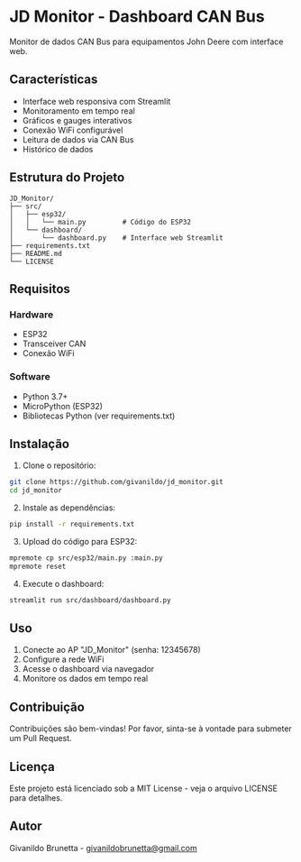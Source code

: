 # JD Monitor - Dashboard CAN Bus

Monitor de dados CAN Bus para equipamentos John Deere com interface web.

## Características

- Interface web responsiva com Streamlit
- Monitoramento em tempo real
- Gráficos e gauges interativos
- Conexão WiFi configurável
- Leitura de dados via CAN Bus
- Histórico de dados

## Estrutura do Projeto

```
JD_Monitor/
├── src/
│   ├── esp32/
│   │   └── main.py         # Código do ESP32
│   └── dashboard/
│       └── dashboard.py    # Interface web Streamlit
├── requirements.txt
├── README.md
└── LICENSE
```

## Requisitos

### Hardware
- ESP32
- Transceiver CAN
- Conexão WiFi

### Software
- Python 3.7+
- MicroPython (ESP32)
- Bibliotecas Python (ver requirements.txt)

## Instalação

1. Clone o repositório:
```bash
git clone https://github.com/givanildo/jd_monitor.git
cd jd_monitor
```

2. Instale as dependências:
```bash
pip install -r requirements.txt
```

3. Upload do código para ESP32:
```bash
mpremote cp src/esp32/main.py :main.py
mpremote reset
```

4. Execute o dashboard:
```bash
streamlit run src/dashboard/dashboard.py
```

## Uso

1. Conecte ao AP "JD_Monitor" (senha: 12345678)
2. Configure a rede WiFi
3. Acesse o dashboard via navegador
4. Monitore os dados em tempo real

## Contribuição

Contribuições são bem-vindas! Por favor, sinta-se à vontade para submeter um Pull Request.

## Licença

Este projeto está licenciado sob a MIT License - veja o arquivo LICENSE para detalhes.

## Autor

Givanildo Brunetta - givanildobrunetta@gmail.com
